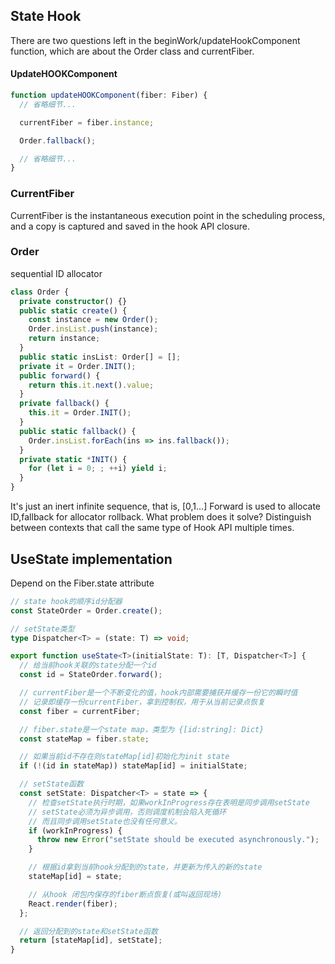 ## State Hook
There are two questions left in the beginWork/updateHookComponent function, which are about the Order class and currentFiber.
#### UpdateHOOKComponent
```typescript
function updateHOOKComponent(fiber: Fiber) {
  // 省略细节...

  currentFiber = fiber.instance;

  Order.fallback();

  // 省略细节...
}
```
### CurrentFiber
CurrentFiber is the instantaneous execution point in the scheduling process, and a copy is captured and saved in the hook API closure.
### Order
sequential ID allocator
```typescript
class Order {
  private constructor() {}
  public static create() {
    const instance = new Order();
    Order.insList.push(instance);
    return instance;
  }
  public static insList: Order[] = [];
  private it = Order.INIT();
  public forward() {
    return this.it.next().value;
  }
  private fallback() {
    this.it = Order.INIT();
  }
  public static fallback() {
    Order.insList.forEach(ins => ins.fallback());
  }
  private static *INIT() {
    for (let i = 0; ; ++i) yield i;
  }
}
```
It's just an inert infinite sequence, that is, [0,1...]
Forward is used to allocate ID,fallback for allocator rollback.
What problem does it solve? Distinguish between contexts that call the same type of Hook API multiple times.
## UseState implementation
Depend on the Fiber.state attribute
```typescript
// state hook的顺序id分配器
const StateOrder = Order.create();

// setState类型
type Dispatcher<T> = (state: T) => void;

export function useState<T>(initialState: T): [T, Dispatcher<T>] {
  // 给当前hook关联的state分配一个id
  const id = StateOrder.forward();

  // currentFiber是一个不断变化的值，hook内部需要捕获并缓存一份它的瞬时值
  // 记录即缓存一份currentFiber，拿到控制权，用于从当前记录点恢复
  const fiber = currentFiber;

  // fiber.state是一个state map，类型为 {[id:string]: Dict}
  const stateMap = fiber.state;

  // 如果当前id不存在则stateMap[id]初始化为init state
  if (!(id in stateMap)) stateMap[id] = initialState;

  // setState函数
  const setState: Dispatcher<T> = state => {
    // 检查setState执行时期，如果workInProgress存在表明是同步调用setState
    // setState必须为异步调用，否则调度机制会陷入死循环
    // 而且同步调用setState也没有任何意义。
    if (workInProgress) {
      throw new Error("setState should be executed asynchronously.");
    }

    // 根据id拿到当前hook分配到的state，并更新为传入的新的state
    stateMap[id] = state;

    // 从hook 闭包内保存的fiber断点恢复(或叫返回现场)
    React.render(fiber);
  };

  // 返回分配到的state和setState函数
  return [stateMap[id], setState];
}
```